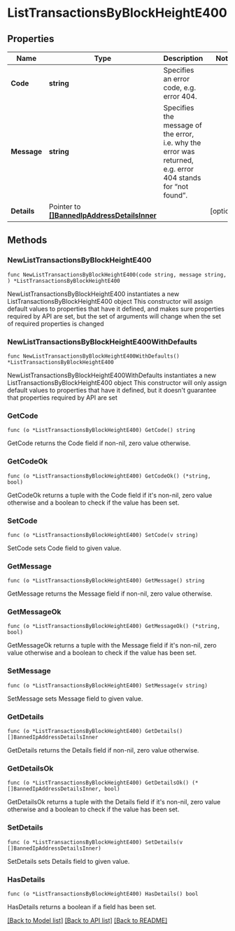 # ListTransactionsByBlockHeightE400

## Properties

Name | Type | Description | Notes
------------ | ------------- | ------------- | -------------
**Code** | **string** | Specifies an error code, e.g. error 404. | 
**Message** | **string** | Specifies the message of the error, i.e. why the error was returned, e.g. error 404 stands for “not found”. | 
**Details** | Pointer to [**[]BannedIpAddressDetailsInner**](BannedIpAddressDetailsInner.md) |  | [optional] 

## Methods

### NewListTransactionsByBlockHeightE400

`func NewListTransactionsByBlockHeightE400(code string, message string, ) *ListTransactionsByBlockHeightE400`

NewListTransactionsByBlockHeightE400 instantiates a new ListTransactionsByBlockHeightE400 object
This constructor will assign default values to properties that have it defined,
and makes sure properties required by API are set, but the set of arguments
will change when the set of required properties is changed

### NewListTransactionsByBlockHeightE400WithDefaults

`func NewListTransactionsByBlockHeightE400WithDefaults() *ListTransactionsByBlockHeightE400`

NewListTransactionsByBlockHeightE400WithDefaults instantiates a new ListTransactionsByBlockHeightE400 object
This constructor will only assign default values to properties that have it defined,
but it doesn't guarantee that properties required by API are set

### GetCode

`func (o *ListTransactionsByBlockHeightE400) GetCode() string`

GetCode returns the Code field if non-nil, zero value otherwise.

### GetCodeOk

`func (o *ListTransactionsByBlockHeightE400) GetCodeOk() (*string, bool)`

GetCodeOk returns a tuple with the Code field if it's non-nil, zero value otherwise
and a boolean to check if the value has been set.

### SetCode

`func (o *ListTransactionsByBlockHeightE400) SetCode(v string)`

SetCode sets Code field to given value.


### GetMessage

`func (o *ListTransactionsByBlockHeightE400) GetMessage() string`

GetMessage returns the Message field if non-nil, zero value otherwise.

### GetMessageOk

`func (o *ListTransactionsByBlockHeightE400) GetMessageOk() (*string, bool)`

GetMessageOk returns a tuple with the Message field if it's non-nil, zero value otherwise
and a boolean to check if the value has been set.

### SetMessage

`func (o *ListTransactionsByBlockHeightE400) SetMessage(v string)`

SetMessage sets Message field to given value.


### GetDetails

`func (o *ListTransactionsByBlockHeightE400) GetDetails() []BannedIpAddressDetailsInner`

GetDetails returns the Details field if non-nil, zero value otherwise.

### GetDetailsOk

`func (o *ListTransactionsByBlockHeightE400) GetDetailsOk() (*[]BannedIpAddressDetailsInner, bool)`

GetDetailsOk returns a tuple with the Details field if it's non-nil, zero value otherwise
and a boolean to check if the value has been set.

### SetDetails

`func (o *ListTransactionsByBlockHeightE400) SetDetails(v []BannedIpAddressDetailsInner)`

SetDetails sets Details field to given value.

### HasDetails

`func (o *ListTransactionsByBlockHeightE400) HasDetails() bool`

HasDetails returns a boolean if a field has been set.


[[Back to Model list]](../README.md#documentation-for-models) [[Back to API list]](../README.md#documentation-for-api-endpoints) [[Back to README]](../README.md)



